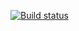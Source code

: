 [![Build status](https://ci.appveyor.com/api/projects/status/a74ncjh4hejq8pso?svg=true)](https://ci.appveyor.com/project/VbyV/home-postman-exo)